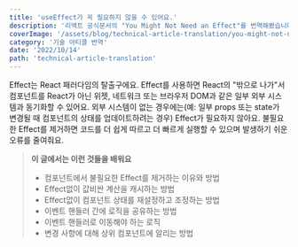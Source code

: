 ```yaml
---
title: 'useEffect가 꼭 필요하지 않을 수 있어요.'
description: '리액트 공식문서의 "You Might Not Need an Effect"를 번역해봤습니다.'
coverImage: '/assets/blog/technical-article-translation/you-might-not-need-an-effect/cover.png'
category: '기술 아티클 번역'
date: '2022/10/14'
path: 'technical-article-translation'
---
```


Effect는 React 패러다임의 탈출구에요. Effect를 사용하면 React의 "밖으로 나가"서 컴포넌트를 React가 아닌 위젯, 네트워크 또는 브라우저 DOM과 같은 일부 외부 시스템과 동기화할 수 있어요. 외부 시스템이 없는 경우에는(예: 일부 props 또는 state가 변경될 때 컴포넌트의 상태를 업데이트하려는 경우) Effect가 필요하지 않아요. 불필요한 Effect를 제거하면 코드를 더 쉽게 따르고 더 빠르게 실행할 수 있으며 발생하기 쉬운 오류를 줄여줘요.

> **이 글에서는 이런 것들을 배워요**
> - 컴포넌트에서 불필요한 Effect를 제거하는 이유와 방법
> - Effect없이 값비싼 계산을 캐시하는 방법
> - Effect없이 컴포넌트 상태를 재설정하고 조정하는 방법
> - 이벤트 핸들러 간에 로직을 공유하는 방법
> - 이벤트 핸들러로 이동해야 하는 로직
> - 변경 사항에 대해 상위 컴포넌트에 알리는 방법
